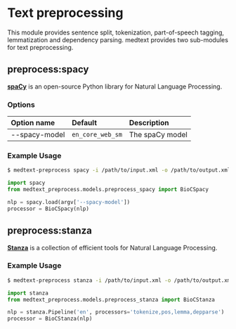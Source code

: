 # Text preprocessing

This module provides sentence split, tokenization, part-of-speech tagging,
lemmatization and dependency parsing. medtext provides two sub-modules for text preprocessing.

## preprocess:spacy

[**spaCy**](https://spacy.io/) is an open-source Python library for Natural Language
Processing.

### Options

| Option name   | Default          | Description              |
|:--------------|:-----------------|:-------------------------|
| --spacy-model | `en_core_web_sm` | The spaCy model          |

### Example Usage

```bash
$ medtext-preprocess spacy -i /path/to/input.xml -o /path/to/output.xml
```

```python
import spacy
from medtext_preprocess.models.preprocess_spacy import BioCSpacy

nlp = spacy.load(argv['--spacy-model'])
processor = BioCSpacy(nlp)
```

## preprocess:stanza

[**Stanza**](https://stanfordnlp.github.io/stanza/) is a collection of efficient
tools for Natural Language Processing.

### Example Usage

```bash
$ medtext-preprocess stanza -i /path/to/input.xml -o /path/to/output.xml
```

```python
import stanza
from medtext_preprocess.models.preprocess_stanza import BioCStanza

nlp = stanza.Pipeline('en', processors='tokenize,pos,lemma,depparse')
processor = BioCStanza(nlp)
```